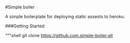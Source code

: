 #Simple boiler

A simple boilerplate for deploying static assests to heroku.

###Getting Started

"""shell
git clone https://github.com.simple-boiler.git